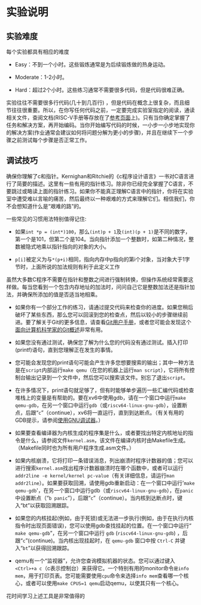 # 实验说明

## 实验难度

每个实验都具有相应的难度

- Easy：不到一个小时。这些锻炼通常是为后续锻炼做的热身运动。

- Moderate：1-2小时。

- Hard：超过2个小时。这些练习通常不需要很多代码，但是代码很难正确。

实验往往不需要很多行代码(几十到几百行) ，但是代码在概念上很复杂，而且细节往往很重要。所以，在你写任何代码之前，一定要完成实验室指定的阅读，通读相关文件，查阅文档(RISC-V手册等存放在了[参考页面](https://pdos.csail.mit.edu/6.828/2020/reference.html)上)。只有当你确定掌握了任务和解决方案，再开始编码。当你开始编写代码的时候，一小步一小步地实现你的解决方案(作业通常会建议如何将问题分解为更小的步骤)，并且在继续下一个步骤之前测试每个步骤是否正常工作。

## 调试技巧

确保你理解了c和指针。Kernighan和Ritchie的《c程序设计语言》一书对C语言进行了简要的描述。这里有一些有用的指针练习。除非你已经完全掌握了C语言，不要跳过或略读上面的指针练习。如果你不能真正理解C语言中的指针，你将在实验室中遭受难以言喻的痛苦，然后最终以一种艰难的方式来理解它们。相信我们，你不会想知道什么是“艰难的路”的。

一些常见的习惯用法特别值得记住:

- 如果`int *p = (int*)100`，那么`(int)p + 1`及`(int)(p + 1)`是不同的数字，第一个是101，但第二个是104。当向指针添加一个整数时，如第二种情况，整数被隐式地乘以指针指向的对象的大小。

- `p[i]`被定义为与`*(p+i)`相同，指向内存中p指向的第i个对象，当对象大于1字节时，上面所说的加法规则有利于此定义工作

虽然大多数C程序不需要在指针和整数之间进行强制转换，但操作系统经常需要这样做。每当您看到一个包含内存地址的加法时，问问自己它是整数加法还是指针加法，并确保所添加的值是否适当地相乘。

- 如果你有一个部分工作的练习，请通过提交代码来检查你的进度。如果您稍后破坏了某些东西，那么您可以回滚到您的检查点，然后以较小的步骤继续前进。要了解关于Git的更多信息，请查看[Git用户手册](http://www.kernel.org/pub/software/scm/git/docs/user-manual.html)，或者您可能会发现这个[面向计算机科学家的Git概述](http://eagain.net/articles/git-for-computer-scientists/)非常有用。

- 如果您没有通过测试，确保您了解为什么您的代码没有通过测试。插入打印(printf)语句，直到您理解正在发生的事情。

- 您可能会发现您的print语句可能会产生许多您想要搜索的输出；其中一种方法是在`script`内部运行`make qemu`（在您的机器上运行`man script`），它将所有控制台输出记录到一个文件中，然后您可以搜索该文件。别忘了退出`script`。

- 在许多情况下，print语句就足够了，但有时能够单步遍历一些汇编代码或检查堆栈上的变量是有帮助的。要在xv6中使用gdb，请在一个窗口中运行`make qemu-gdb`，在另一个窗口中运行`gdb`（或`riscv64-linux-gnu-gdb`），设置断点，后跟“`c`”（continue），xv6将一直运行，直到到达断点。（有关有用的GDB提示，请参阅[使用GNU调试器](https://pdos.csail.mit.edu/6.828/2019/lec/gdb_slides.pdf)。）

- 如果要查看编译器为内核生成的程序集是什么，或者要找出特定内核地址的指令是什么，请参阅文件`kernel.asm`，该文件在编译内核时由Makefile生成。（Makefile同时也为所有用户程序生成.asm文件。）

- 如果内核崩溃，它将打印一条错误消息，列出崩溃时程序计数器的值；您可以进行搜索`kernel.asm`找出程序计数器崩溃时在哪个函数中，或者可以运行`addr2line -e kernel/kernel pc-value`（有关详细信息，请运行`man addr2line`）。如果要获取回溯，请使用gdb重新启动：在一个窗口中运行'`make qemu-gdb`'，在另一个窗口中运行gdb（或`riscv64-linux-gnu-gdb`），在`panic`中设置断点（“`b panic`”），后跟“`c`”（continue）。当内核到达断点时，键入“bt”以获取回溯跟踪。

- 如果您的内核挂起(例如，由于死锁)或无法进一步执行(例如，由于在执行内核指令时出现页面错误)，您可以使用gdb查找挂起的位置。在一个窗口中运行“ `make qemu-gdb`”，在另一个窗口中运行 `gdb` (`riscv64-linux-gnu-gdb`) ，后跟“`c`”(continue)。当内核出现挂起时，在 `qemu-gdb` 窗口中按 `Ctrl-C` 并键入“`bt`”以获得回溯跟踪。

- qemu有一个“监视器”，允许您查询模拟机器的状态。您可以通过键入`<Ctrl>+a c`（c表示控制台）来获得它。一个特别有用的monitor命令`是info mem`，用于打印页表。您可能需要使用`cpu`命令来选择`info mem`查看哪一个核心，或者可以使用`make CPUS=1 qemu`启动qemu，以使其只有一个核心。

花时间学习上述工具是非常值得的